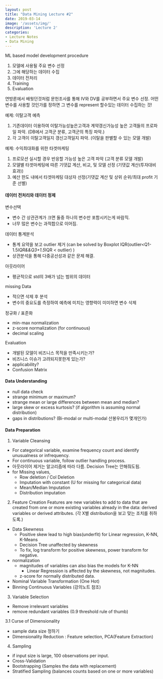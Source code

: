 ```yaml
---
layout: post
title: "Data Mining Lecture #2"
date: 2019-03-14
image: '/assets/img/'
description: 'Lecture 2'
categories:
- Lecture Notes
- Data Mining
---
```


ML based model development procedure
1. 모델에 사용될 주요 변수 선정
2. 그에 해당하는 데이터 수집
3. 데이터 전처리
4. Training
5. Evaluation

연방론에서 배웟던것처럼 문헌조사를 통해 IV와 DV를 공부하면서 주요 변수 선정.
어떤 변수를 사용할 것인가를 정하면 그 변수를 represent 할수있는 데이터 수집하는 것!

예제: 이탈고객 예측
1. 기존데이터 이용하여 이탈가능성높은고객과 계약갱신가능성 높은 고객들의 프로파일 파악. (DB에서 고객군 분류, 고객군의 특징 파악.)
2. 각 고객이 이탈고객일지 갱신고객일지 파악. (이탈을 판별할 수 있는 모델 개발)

예제: 수익최대화를 위한 타겟마케팅
1. 프로모션 실시할 경우 반응할 가능성 높은 고객 파악 (고객 분류 모델 개발)
2. 모델별 타겟마케팅에 따른 기댓값 계산, 비교, 및 모델 선정 (기댓값 계산(투자대비 효과))
3. 예산 한도 내에서 타겟마케팅 대상자 선정(기댓값 계산 및 상위 순위/최대 profit 기준 선별)

#### 데이터 전처리와 데이터 정제
변수선택
- 변수 간 상관관계가 크면 둘중 하나의 변수만 포함시키는게 바람직.
- 너무 많은 변수는 과적합으로 이어짐.

데이터 통계분석
- 통계 요약을 보고 outlier 제거 (can be solved by Boxplot IQR(outlier<Q1-1.5*IQR&&Q3+1.5*IQR < outlier) )
- 상관분석을 통해 다중공선성과 같은 문제 해결.

아웃라이어
- 평균적으로 std의 3배가 넘는 범위의 데이터

missing Data
- 적으면 삭제 후 분석
- 변수의 중요도를 측정하여 예측에 미치는 영향력이 미미하면 변수 삭제

정규화 / 표준화
- min-max normalization
- z-score normalization (for continuous)
- decimal scaling

Evaluation
- 개발된 모델이 비즈니스 목적을 만족시키는가?
- 비즈니스 이슈가 고려되지못한게 있는가?
- applicability?
- Confusion Matrix

#### Data Understanding
- null data check
- strange minimum or maximum?
- strange mean or large differences between mean and median?
- large skew or excess kurtosis? (if algorithm is assuming normal distribution)
- gaps in distributions? (Bi-modal or multi-modal 산봉우리가 몇개인가)

#### Data Preparation
1. Variable Cleansing
  - For categorical variable, examine frequency count and identify unusualness or infrequency.
  - For continuous variable, follow outlier handling process.
  - 아웃라이어 제거는 알고리즘에 따라 다름. Decision Tree는 안해줘도됨.
  - for Missing values,
    - Row deletion / Col Deletion
    - Imputation with constant (U for missing for categorical data)
    - Mean/Median Imputation
    - Distribution imputation
2. Feature Creation
Features are new variables to add to data that are created from one or more existing variables already in the data: derived variables or derived attributes.
(각 X별 distribution을 보고 맞는 조치를 취하도록.)
  - Data Skewness
    - Positive skew lead to high bias(underfit) for Linear regression, K-NN, K-Means
    - Decision Tree unaffected by skewness
    - To fix, log transform for positive skewness, power transform for negative.
  - normalization
    - magnitudes of variables can also bias the models for K-NN
      - Linear Regression is affected by the skewness, not magnitudes.
    - z-score for normally distributed data.
  - Nominal Variable Transformation (One Hot)
  - Binning Continuous Variables (강의노트 참조)
3. Variable Selection
  - Remove irrelevant variables
  - remove redundant variables (0.9 threshold rule of thumb)

3.1 Curse of Dimensionality
  - sample data size 정하기
  - Dimensionality Reduction : Feature selection, PCA(Feature Extraction)

4. Sampling
  - if input size is large, 100 observations per input.
  - Cross-Validation
  - Bootstrapping (Samples the data with replacement)
  - Stratified Sampling (balances counts based on one or more variables)
